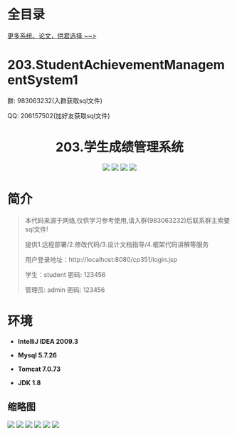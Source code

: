 # 全目录

[更多系统、论文，供君选择 ~~>](https://www.bitwise.net.cn)

# 203.StudentAchievementManagementSystem1

<p>群: 983063232(入群获取sql文件)</p>
<p>QQ: 206157502(加好友获取sql文件)</p>


<p><h1 align="center">203.学生成绩管理系统</h1></p>


<p align="center">
	<img src="https://img.shields.io/badge/jdk-1.8-orange.svg"/>
    <img src="https://img.shields.io/badge/servlet-5.x-lightgrey.svg"/>
    <img src="https://img.shields.io/badge/jsp-3.x-blue.svg"/>
    <img src="https://img.shields.io/badge/jdbc-5.x-yellow.svg"/>
</p>

# 简介

> 本代码来源于网络,仅供学习参考使用,请入群(983063232)后联系群主索要sql文件!
>
> 提供1.远程部署/2.修改代码/3.设计文档指导/4.框架代码讲解等服务
>
> 用户登录地址：http://localhost:8080/cp351/login.jsp
>
> 学生：student   密码: 123456
>
> 管理员: admin   密码: 123456
>

# 环境

- <b>IntelliJ IDEA 2009.3</b>

- <b>Mysql 5.7.26</b>

- <b>Tomcat 7.0.73</b>

- <b>JDK 1.8</b>




## 缩略图

![](https://bitwise.oss-cn-heyuan.aliyuncs.com/2024/9/10/82cc41d5-4f06-435c-81c1-2a897c53986d.png)
![](https://bitwise.oss-cn-heyuan.aliyuncs.com/2024/9/10/b890cff6-168a-49d3-a2af-5e4200f11243.png)
![](https://bitwise.oss-cn-heyuan.aliyuncs.com/2024/9/10/3880b102-b97a-4a60-824b-a2ee6fcb390d.png)
![](https://bitwise.oss-cn-heyuan.aliyuncs.com/2024/9/10/6e155dcc-dd7f-4902-b008-3093803977eb.png)
![](https://bitwise.oss-cn-heyuan.aliyuncs.com/2024/9/10/206848c4-c547-4b99-8b1b-130215bcf276.png)
![](https://bitwise.oss-cn-heyuan.aliyuncs.com/2024/9/10/ef100026-f0a5-4ed5-a89a-daa03b7b736c.png)



